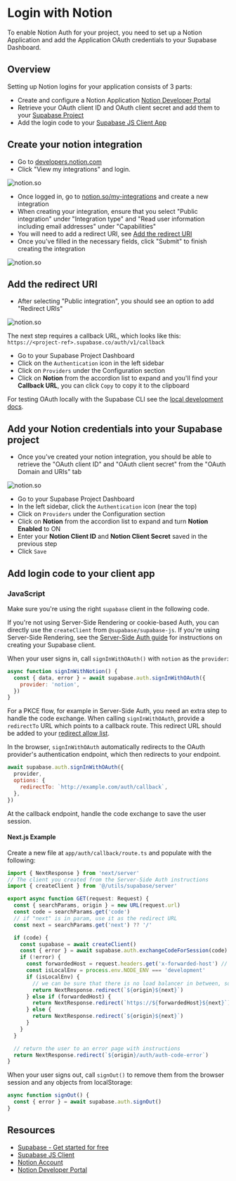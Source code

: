 # Login with Notion

To enable Notion Auth for your project, you need to set up a Notion Application and add the Application OAuth credentials to your Supabase Dashboard.

## Overview

Setting up Notion logins for your application consists of 3 parts:

- Create and configure a Notion Application [Notion Developer Portal](https://www.notion.so/my-integrations)
- Retrieve your OAuth client ID and OAuth client secret and add them to your [Supabase Project](https://supabase.com/dashboard)
- Add the login code to your [Supabase JS Client App](https://github.com/supabase/supabase-js)

## Create your notion integration

- Go to [developers.notion.com](https://developers.notion.com/)
- Click "View my integrations" and login.

![notion.so](https://supabase.com/docs/img/guides/auth-notion/notion.png)

- Once logged in, go to [notion.so/my-integrations](https://notion.so/my-integrations) and create a new integration
- When creating your integration, ensure that you select "Public integration" under "Integration type" and "Read user information including email addresses" under "Capabilities"
- You will need to add a redirect URI, see [Add the redirect URI](#add-the-redirect-uri)
- Once you've filled in the necessary fields, click "Submit" to finish creating the integration

![notion.so](https://supabase.com/docs/img/guides/auth-notion/notion-developer.png)

## Add the redirect URI

- After selecting "Public integration", you should see an option to add "Redirect URIs"

![notion.so](https://supabase.com/docs/img/guides/auth-notion/notion-redirect-uri.png)

The next step requires a callback URL, which looks like this: `https://<project-ref>.supabase.co/auth/v1/callback`

- Go to your Supabase Project Dashboard
- Click on the `Authentication` icon in the left sidebar
- Click on `Providers` under the Configuration section
- Click on **Notion** from the accordion list to expand and you'll find your **Callback URL**, you can click `Copy` to copy it to the clipboard

For testing OAuth locally with the Supabase CLI see the [local development docs](https://supabase.com/docs/guides/cli/local-development#use-auth-locally).

## Add your Notion credentials into your Supabase project

- Once you've created your notion integration, you should be able to retrieve the "OAuth client ID" and "OAuth client secret" from the "OAuth Domain and URIs" tab

![notion.so](https://supabase.com/docs/img/guides/auth-notion/notion-creds.png)

- Go to your Supabase Project Dashboard
- In the left sidebar, click the `Authentication` icon (near the top)
- Click on `Providers` under the Configuration section
- Click on **Notion** from the accordion list to expand and turn **Notion Enabled** to ON
- Enter your **Notion Client ID** and **Notion Client Secret** saved in the previous step
- Click `Save`

## Add login code to your client app

### JavaScript

Make sure you're using the right `supabase` client in the following code.

If you're not using Server-Side Rendering or cookie-based Auth, you can directly use the `createClient` from `@supabase/supabase-js`. If you're using Server-Side Rendering, see the [Server-Side Auth guide](https://supabase.com/docs/guides/auth/server-side/creating-a-client) for instructions on creating your Supabase client.

When your user signs in, call `signInWithOAuth()` with `notion` as the `provider`:

```javascript
async function signInWithNotion() {
  const { data, error } = await supabase.auth.signInWithOAuth({
    provider: 'notion',
  })
}
```

For a PKCE flow, for example in Server-Side Auth, you need an extra step to handle the code exchange. When calling `signInWithOAuth`, provide a `redirectTo` URL which points to a callback route. This redirect URL should be added to your [redirect allow list](https://supabase.com/docs/guides/auth/redirect-urls).

In the browser, `signInWithOAuth` automatically redirects to the OAuth provider's authentication endpoint, which then redirects to your endpoint.

```javascript
await supabase.auth.signInWithOAuth({
  provider,
  options: {
    redirectTo: `http://example.com/auth/callback`,
  },
})
```

At the callback endpoint, handle the code exchange to save the user session.

#### Next.js Example

Create a new file at `app/auth/callback/route.ts` and populate with the following:

```javascript
import { NextResponse } from 'next/server'
// The client you created from the Server-Side Auth instructions
import { createClient } from '@/utils/supabase/server'

export async function GET(request: Request) {
  const { searchParams, origin } = new URL(request.url)
  const code = searchParams.get('code')
  // if "next" is in param, use it as the redirect URL
  const next = searchParams.get('next') ?? '/'

  if (code) {
    const supabase = await createClient()
    const { error } = await supabase.auth.exchangeCodeForSession(code)
    if (!error) {
      const forwardedHost = request.headers.get('x-forwarded-host') // original origin before load balancer
      const isLocalEnv = process.env.NODE_ENV === 'development'
      if (isLocalEnv) {
        // we can be sure that there is no load balancer in between, so no need to watch for X-Forwarded-Host
        return NextResponse.redirect(`${origin}${next}`)
      } else if (forwardedHost) {
        return NextResponse.redirect(`https://${forwardedHost}${next}`)
      } else {
        return NextResponse.redirect(`${origin}${next}`)
      }
    }
  }

  // return the user to an error page with instructions
  return NextResponse.redirect(`${origin}/auth/auth-code-error`)
}
```

When your user signs out, call `signOut()` to remove them from the browser session and any objects from localStorage:

```javascript
async function signOut() {
  const { error } = await supabase.auth.signOut()
}
```

## Resources

- [Supabase - Get started for free](https://supabase.com/)
- [Supabase JS Client](https://github.com/supabase/supabase-js)
- [Notion Account](https://notion.so/)
- [Notion Developer Portal](https://www.notion.so/my-integrations)
